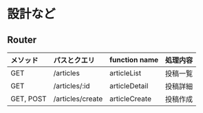 # 設計など

## Router
|メソッド|パスとクエリ|function name|処理内容
|:--|:--|:--|:--
|GET|/articles|articleList|投稿一覧
|GET|/articles/:id|articleDetail|投稿詳細
|GET, POST|/articles/create|articleCreate|投稿作成
